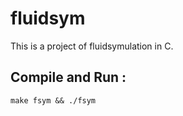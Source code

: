 # fluidsym

This is a project of fluidsymulation in C.

## Compile and Run : 

```make fsym && ./fsym```
